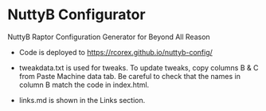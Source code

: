 # NuttyB Configurator

NuttyB Raptor Configuration Generator for Beyond All Reason

- Code is deployed to https://rcorex.github.io/nuttyb-config/
  
- tweakdata.txt is used for tweaks. To update tweaks, copy columns B & C from Paste Machine data tab. Be careful to check that the names in column B match the code in index.html.
  
- links.md is shown in the Links section.
